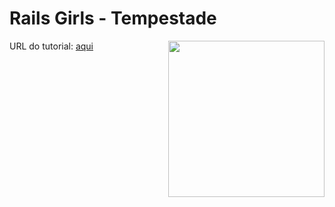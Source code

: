 Rails Girls - Tempestade
========================

<img style="float: right;" width="250" src="http://www.popoptiq.com/wp-content/uploads/2015/02/Avengers-Storm.jpg">

URL do tutorial: [aqui](http://railsgirlsrj.github.io/rails-girls-guides/)


